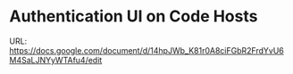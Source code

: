 # Authentication UI on Code Hosts

URL: https://docs.google.com/document/d/14hpJWb_K81r0A8ciFGbR2FrdYvU6M4SaLJNYyWTAfu4/edit
